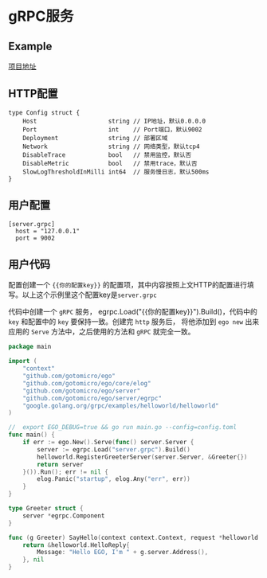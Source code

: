 # gRPC服务
## Example
[项目地址](https://github.com/gotomicro/ego/tree/master/example/server/http)

## HTTP配置
```
type Config struct {
	Host                    string // IP地址，默认0.0.0.0
	Port                    int    // Port端口，默认9002
	Deployment              string // 部署区域
	Network                 string // 网络类型，默认tcp4
	DisableTrace            bool   // 禁用监控，默认否
	DisableMetric           bool   // 禁用trace，默认否
	SlowLogThresholdInMilli int64  // 服务慢日志，默认500ms
}
```

## 用户配置
```
[server.grpc]
  host = "127.0.0.1"
  port = 9002
```

## 用户代码
配置创建一个 ``{{你的配置key}}`` 的配置项，其中内容按照上文HTTP的配置进行填写。以上这个示例里这个配置key是``server.grpc``

代码中创建一个 ``gRPC`` 服务， egrpc.Load("{{你的配置key}}").Build()，代码中的 ``key`` 和配置中的 ``key`` 要保持一致。创建完 ``http`` 服务后， 将他添加到 ``ego new`` 出来应用的 ``Serve`` 方法中，之后使用的方法和 ``gRPC`` 就完全一致。

```go
package main

import (
	"context"
	"github.com/gotomicro/ego"
	"github.com/gotomicro/ego/core/elog"
	"github.com/gotomicro/ego/server"
	"github.com/gotomicro/ego/server/egrpc"
	"google.golang.org/grpc/examples/helloworld/helloworld"
)

//  export EGO_DEBUG=true && go run main.go --config=config.toml
func main() {
	if err := ego.New().Serve(func() server.Server {
		server := egrpc.Load("server.grpc").Build()
		helloworld.RegisterGreeterServer(server.Server, &Greeter{})
		return server
	}()).Run(); err != nil {
		elog.Panic("startup", elog.Any("err", err))
	}
}

type Greeter struct {
	server *egrpc.Component
}

func (g Greeter) SayHello(context context.Context, request *helloworld.HelloRequest) (*helloworld.HelloReply, error) {
	return &helloworld.HelloReply{
		Message: "Hello EGO, I'm " + g.server.Address(),
	}, nil
}
```